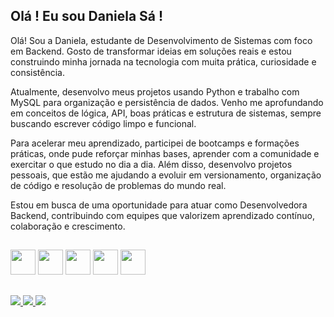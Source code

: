 ## Olá ! Eu sou Daniela Sá !


Olá! Sou a Daniela, estudante de Desenvolvimento de Sistemas com foco em Backend. Gosto de transformar ideias em soluções reais e estou construindo minha jornada na tecnologia com muita prática, curiosidade e consistência.

Atualmente, desenvolvo meus projetos usando Python e trabalho com MySQL para organização e persistência de dados. Venho me aprofundando em conceitos de lógica, API, boas práticas e estrutura de sistemas, sempre buscando escrever código limpo e funcional.

Para acelerar meu aprendizado, participei de bootcamps e formações práticas, onde pude reforçar minhas bases, aprender com a comunidade e exercitar o que estudo no dia a dia. Além disso, desenvolvo projetos pessoais, que estão me ajudando a evoluir em versionamento, organização de código e resolução de problemas do mundo real.

Estou em busca de uma oportunidade para atuar como Desenvolvedora Backend, contribuindo com equipes que valorizem aprendizado contínuo, colaboração e crescimento.


##

<div>
  <img src="https://cdn.jsdelivr.net/gh/devicons/devicon/icons/python/python-original.svg" width="40" height="40"/>
  <img src="https://cdn.jsdelivr.net/gh/devicons/devicon/icons/mysql/mysql-original.svg" width="40" height="40"/>
  <img src="https://cdn.jsdelivr.net/gh/devicons/devicon/icons/javascript/javascript-original.svg" width="40" height="40"/>
  <img src="https://cdn.jsdelivr.net/gh/devicons/devicon/icons/html5/html5-original.svg" width="40" height="40"/>
  <img src="https://cdn.jsdelivr.net/gh/devicons/devicon/icons/css3/css3-original.svg" width="40" height="40"/>
</div>

##

  
<div> 
  <a href="https://www.instagram.com/danieladev.js/" target="_blank">
    <img src="https://img.shields.io/badge/-Instagram-%23E4405F?style=for-the-badge&logo=instagram&logoColor=white">
  </a> 
  
  <a href="https://www.linkedin.com/in/daniela-pedro-de-sa/" target="_blank">
    <img src="https://img.shields.io/badge/-LinkedIn-%230077B5?style=for-the-badge&logo=linkedin&logoColor=white">
  </a> 
  
  <a href="mailto:contatordanielapedrodesa@gmail.com">
    <img src="https://img.shields.io/badge/-Gmail-%23333?style=for-the-badge&logo=gmail&logoColor=white">
  </a> 
</div>
